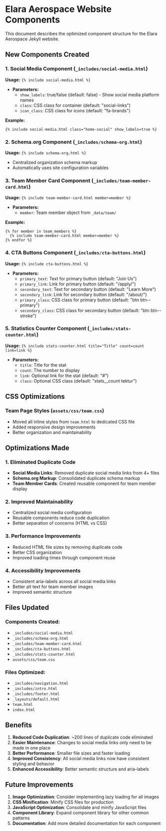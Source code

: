 # Elara Aerospace Website Components

This document describes the optimized component structure for the Elara Aerospace Jekyll website.

## New Components Created

### 1. Social Media Component (`_includes/social-media.html`)
**Usage:** `{% include social-media.html %}`
- **Parameters:**
  - `show_labels`: true/false (default: false) - Show social media platform names
  - `class`: CSS class for container (default: "social-links")
  - `icon_class`: CSS class for icons (default: "fa-brands")

**Example:**
```liquid
{% include social-media.html class="home-social" show_labels=true %}
```

### 2. Schema.org Component (`_includes/schema-org.html`)
**Usage:** `{% include schema-org.html %}`
- Centralized organization schema markup
- Automatically uses site configuration variables

### 3. Team Member Card Component (`_includes/team-member-card.html`)
**Usage:** `{% include team-member-card.html member=member %}`
- **Parameters:**
  - `member`: Team member object from `_data/team/`

**Example:**
```liquid
{% for member in team_members %}
  {% include team-member-card.html member=member %}
{% endfor %}
```

### 4. CTA Buttons Component (`_includes/cta-buttons.html`)
**Usage:** `{% include cta-buttons.html %}`
- **Parameters:**
  - `primary_text`: Text for primary button (default: "Join Us")
  - `primary_link`: Link for primary button (default: "/apply/")
  - `secondary_text`: Text for secondary button (default: "Learn More")
  - `secondary_link`: Link for secondary button (default: "/about/")
  - `primary_class`: CSS class for primary button (default: "btn btn--primary")
  - `secondary_class`: CSS class for secondary button (default: "btn btn--stroke")

### 5. Statistics Counter Component (`_includes/stats-counter.html`)
**Usage:** `{% include stats-counter.html title="Title" count=count link=link %}`
- **Parameters:**
  - `title`: Title for the stat
  - `count`: The number to display
  - `link`: Optional link for the stat (default: "#")
  - `class`: Optional CSS class (default: "stats__count tektur")

## CSS Optimizations

### Team Page Styles (`assets/css/team.css`)
- Moved all inline styles from `team.html` to dedicated CSS file
- Added responsive design improvements
- Better organization and maintainability

## Optimizations Made

### 1. Eliminated Duplicate Code
- **Social Media Links**: Removed duplicate social media links from 4+ files
- **Schema.org Markup**: Consolidated duplicate schema markup
- **Team Member Cards**: Created reusable component for team member display

### 2. Improved Maintainability
- Centralized social media configuration
- Reusable components reduce code duplication
- Better separation of concerns (HTML vs CSS)

### 3. Performance Improvements
- Reduced HTML file sizes by removing duplicate code
- Better CSS organization
- Improved loading times through component reuse

### 4. Accessibility Improvements
- Consistent aria-labels across all social media links
- Better alt text for team member images
- Improved semantic structure

## Files Updated

### Components Created:
- `_includes/social-media.html`
- `_includes/schema-org.html`
- `_includes/team-member-card.html`
- `_includes/cta-buttons.html`
- `_includes/stats-counter.html`
- `assets/css/team.css`

### Files Optimized:
- `_includes/navigation.html`
- `_includes/intro.html`
- `_includes/footer.html`
- `_layouts/default.html`
- `team.html`
- `index.html`

## Benefits

1. **Reduced Code Duplication**: ~200 lines of duplicate code eliminated
2. **Easier Maintenance**: Changes to social media links only need to be made in one place
3. **Better Performance**: Smaller file sizes and faster loading
4. **Improved Consistency**: All social media links now have consistent styling and behavior
5. **Enhanced Accessibility**: Better semantic structure and aria-labels

## Future Improvements

1. **Image Optimization**: Consider implementing lazy loading for all images
2. **CSS Minification**: Minify CSS files for production
3. **JavaScript Optimization**: Consolidate and minify JavaScript files
4. **Component Library**: Expand component library for other common patterns
5. **Documentation**: Add more detailed documentation for each component 